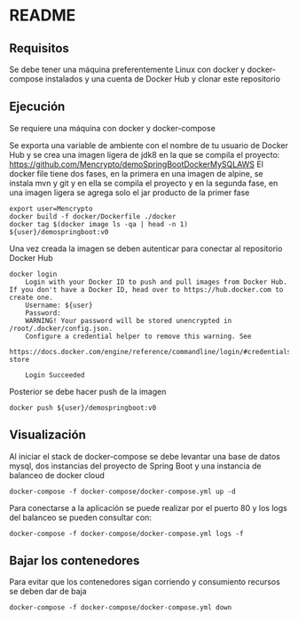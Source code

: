 # README

## Requisitos

Se debe tener una máquina preferentemente Linux con docker y docker-compose 
instalados y una cuenta de Docker Hub y clonar este repositorio

## Ejecución

Se requiere una máquina con docker y docker-compose 
    
Se exporta una variable de ambiente con el nombre de tu usuario de Docker Hub y se 
crea una imagen ligera de jdk8 en la que se compila el proyecto:
https://github.com/Mencrypto/demoSpringBootDockerMySQLAWS
El docker file tiene dos fases, en la primera en una imagen de alpine, se instala mvn y git y en ella
se compila el proyecto y en la segunda fase, en una imagen ligera se agrega solo el jar producto de la primer fase

    export user=Mencrypto
    docker build -f docker/Dockerfile ./docker
    docker tag $(docker image ls -qa | head -n 1) ${user}/demospringboot:v0
Una vez creada la imagen se deben autenticar para conectar al repositorio Docker Hub

    docker login
        Login with your Docker ID to push and pull images from Docker Hub. If you don't have a Docker ID, head over to https://hub.docker.com to create one.
        Username: ${user}
        Password:
        WARNING! Your password will be stored unencrypted in /root/.docker/config.json.
        Configure a credential helper to remove this warning. See
        https://docs.docker.com/engine/reference/commandline/login/#credentials-store

        Login Succeeded


Posterior se debe hacer push de la imagen

    docker push ${user}/demospringboot:v0 

## Visualización

Al iniciar el stack de docker-compose se debe levantar una base de datos mysql, dos instancias del proyecto de Spring Boot
y una instancia de balanceo de docker cloud

    docker-compose -f docker-compose/docker-compose.yml up -d

Para conectarse a la aplicación se puede realizar por el puerto 80 y los logs del balanceo se pueden consultar con:

    docker-compose -f docker-compose/docker-compose.yml logs -f

## Bajar los contenedores

Para evitar que los contenedores sigan corriendo y consumiento recursos se deben dar de baja

    docker-compose -f docker-compose/docker-compose.yml down
    